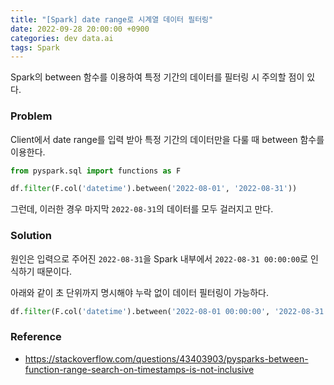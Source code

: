 ```yaml
---
title: "[Spark] date range로 시계열 데이터 필터링"
date: 2022-09-28 20:00:00 +0900
categories: dev data.ai
tags: Spark
---
```


Spark의 between 함수를 이용하여 특정 기간의 데이터를 필터링 시 주의할 점이 있다.

### Problem

Client에서 date range를 입력 받아 특정 기간의 데이터만을 다룰 때 between 함수를 이용한다.

```python
from pyspark.sql import functions as F

df.filter(F.col('datetime').between('2022-08-01', '2022-08-31'))
```

그런데, 이러한 경우 마지막 `2022-08-31`의 데이터를 모두 걸러지고 만다.

### Solution

원인은 입력으로 주어진 `2022-08-31`을 Spark 내부에서 `2022-08-31 00:00:00`로 인식하기 때문이다.

아래와 같이 초 단위까지 명시해야 누락 없이 데이터 필터링이 가능하다.

```python
df.filter(F.col('datetime').between('2022-08-01 00:00:00', '2022-08-31 23:59:59'))
```

### Reference

- https://stackoverflow.com/questions/43403903/pysparks-between-function-range-search-on-timestamps-is-not-inclusive
